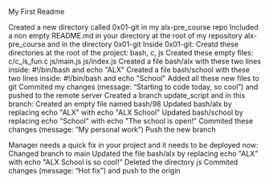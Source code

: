 My First Readme

Created a new directory called 0x01-git in my alx-pre_course repo Included a non empty README.md in your directory at the root of my repository alx-pre_course and in the directory 0x01-git Inside 0x01-git: Creatd these directories at the root of the project: bash, c, js Created these empty files: c/c_is_fun.c js/main.js js/index.js Created a file bash/alx with these two lines inside: #!/bin/bash and echo "ALX" Created a file bash/school with these two lines inside: #!/bin/bash and echo "School" Added all these new files to git Commited my changes (message: “Starting to code today, so cool”) and pushed to the remote server Created a branch update_script and in this branch: Created an empty file named bash/98 Updated bash/alx by replacing echo "ALX" with echo "ALX School" Updated bash/school by replacing echo "School" with echo "The school is open!" Commited these changes (message: “My personal work”) Push the new branch

Manager needs a quick fix in your project and it needs to be deployed now: Changed branch to main Updated the file bash/alx by replacing echo "ALX" with echo "ALX School is so cool!" Deleted the directory js Commited changes (message: “Hot fix”) and push to the origin
